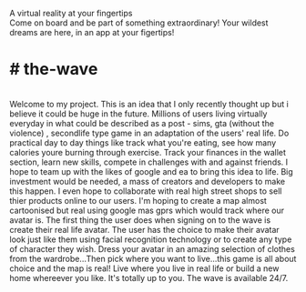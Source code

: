 A virtual reality at your fingertips
<br> 
Come on board and be part of something extraordinary! Your wildest dreams are here, in an app at your figertips!
<html>
  <head>
  </head>
  <body>
  </body>
  </html>
  <H1> # the-wave </H1>
  <br> 
  <p1>
  Welcome to my project. This is an idea that I only recently thought up but i believe it could be huge in the future. Millions of users living virtually everyday in what could be described as a post - sims, gta (without the violence) , secondlife type game in an adaptation of the users' real life. Do practical day to day things like track what you're eating, see how many calories youre burning through exercise. Track your finances in the wallet section, learn new skills, compete in challenges with and against friends. I hope to team up with the likes of google and ea to bring this idea to life. Big investment would be needed, a mass of creators and developers to make this happen. I even hope to collaborate with real high street shops to sell thier products online to our users. I'm hoping to create a map almost cartoonised but real using google mas gprs which would track where our avatar is.
  </p1>
  <p2>
  The first thing the user does when signing on to the wave is create their real life avatar. The user has the choice to make their avatar look just like them using facial recognition technology or to create any type of character they wish. Dress your avatar in an amazing selection of clothes from the wardrobe...Then pick where you want to live...this game is all about choice and the map is real! Live where you live in real life or build a new home whereever you like. It's totally up to you. The wave is available 24/7. 
 
